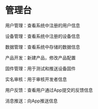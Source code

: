 # 管理台  

用户管理：查看系统中注册的用户信息  

设备管理：查看系统中注册的设备信息  

数据管理：查看系统中存储的数据信息  

产品开发：新建产品，修改产品配置  

固件管理：用于测试和推送设备固件  

实名审核：用于审核开发者信息  

用户反馈：查看用户通过App提交的反馈信息  

消息推送：向App推送信息  